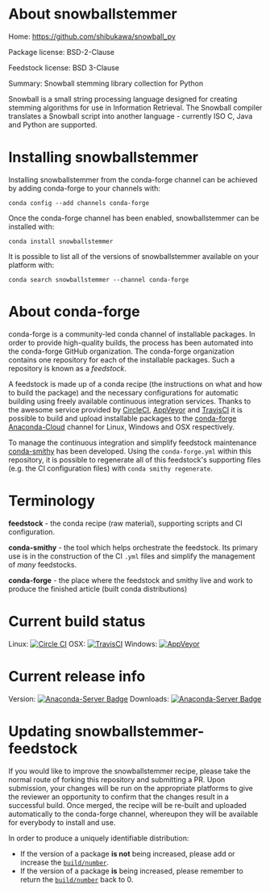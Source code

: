 About snowballstemmer
=====================

Home: https://github.com/shibukawa/snowball_py

Package license: BSD-2-Clause

Feedstock license: BSD 3-Clause

Summary: Snowball stemming library collection for Python

Snowball is a small string processing language designed for creating
stemming algorithms for use in Information Retrieval. The Snowball
compiler translates a Snowball script into another language - currently
ISO C, Java and Python are supported.


Installing snowballstemmer
==========================

Installing snowballstemmer from the conda-forge channel can be achieved by adding conda-forge to your channels with:

```
conda config --add channels conda-forge
```

Once the conda-forge channel has been enabled, snowballstemmer can be installed with:

```
conda install snowballstemmer
```

It is possible to list all of the versions of snowballstemmer available on your platform with:

```
conda search snowballstemmer --channel conda-forge
```


About conda-forge
=================

conda-forge is a community-led conda channel of installable packages.
In order to provide high-quality builds, the process has been automated into the
conda-forge GitHub organization. The conda-forge organization contains one repository
for each of the installable packages. Such a repository is known as a *feedstock*.

A feedstock is made up of a conda recipe (the instructions on what and how to build
the package) and the necessary configurations for automatic building using freely
available continuous integration services. Thanks to the awesome service provided by
[CircleCI](https://circleci.com/), [AppVeyor](http://www.appveyor.com/)
and [TravisCI](https://travis-ci.org/) it is possible to build and upload installable
packages to the [conda-forge](https://anaconda.org/conda-forge)
[Anaconda-Cloud](http://docs.anaconda.org/) channel for Linux, Windows and OSX respectively.

To manage the continuous integration and simplify feedstock maintenance
[conda-smithy](http://github.com/conda-forge/conda-smithy) has been developed.
Using the ``conda-forge.yml`` within this repository, it is possible to regenerate all of
this feedstock's supporting files (e.g. the CI configuration files) with ``conda smithy regenerate``.


Terminology
===========

**feedstock** - the conda recipe (raw material), supporting scripts and CI configuration.

**conda-smithy** - the tool which helps orchestrate the feedstock.
                   Its primary use is in the construction of the CI ``.yml`` files
                   and simplify the management of *many* feedstocks.

**conda-forge** - the place where the feedstock and smithy live and work to
                  produce the finished article (built conda distributions)

Current build status
====================

Linux: [![Circle CI](https://circleci.com/gh/conda-forge/snowballstemmer-feedstock.svg?style=svg)](https://circleci.com/gh/conda-forge/snowballstemmer-feedstock)
OSX: [![TravisCI](https://travis-ci.org/conda-forge/snowballstemmer-feedstock.svg?branch=master)](https://travis-ci.org/conda-forge/snowballstemmer-feedstock)
Windows: [![AppVeyor](https://ci.appveyor.com/api/projects/status/github/conda-forge/snowballstemmer-feedstock?svg=True)](https://ci.appveyor.com/project/conda-forge/snowballstemmer-feedstock/branch/master)

Current release info
====================
Version: [![Anaconda-Server Badge](https://anaconda.org/conda-forge/snowballstemmer/badges/version.svg)](https://anaconda.org/conda-forge/snowballstemmer)
Downloads: [![Anaconda-Server Badge](https://anaconda.org/conda-forge/snowballstemmer/badges/downloads.svg)](https://anaconda.org/conda-forge/snowballstemmer)


Updating snowballstemmer-feedstock
==================================

If you would like to improve the snowballstemmer recipe, please take the normal
route of forking this repository and submitting a PR. Upon submission, your changes will
be run on the appropriate platforms to give the reviewer an opportunity to confirm that the
changes result in a successful build. Once merged, the recipe will be re-built and uploaded
automatically to the conda-forge channel, whereupon they will be available for everybody to
install and use.

In order to produce a uniquely identifiable distribution:
 * If the version of a package **is not** being increased, please add or increase
   the [``build/number``](http://conda.pydata.org/docs/building/meta-yaml.html#build-number-and-string).
 * If the version of a package **is** being increased, please remember to return
   the [``build/number``](http://conda.pydata.org/docs/building/meta-yaml.html#build-number-and-string)
   back to 0.
